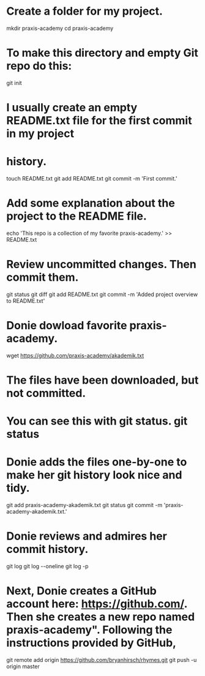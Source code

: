 # Create a folder for my project.
mkdir praxis-academy
cd praxis-academy

# To make this directory and empty Git repo do this:
git init 

# I usually create an empty README.txt file for the first commit in my project
# history. 
touch README.txt 
git add README.txt 
git commit -m 'First commit.' 

# Add some explanation about the project to the README file.
echo 'This repo is a collection of my favorite praxis-academy.' >> README.txt

# Review uncommitted changes. Then commit them.
git status
git diff
git add README.txt
git commit -m 'Added project overview to README.txt'

# Donie dowload favorite praxis-academy.
wget https://github.com/praxis-academy/akademik.txt

# The files have been downloaded, but not committed.

# You can see this with git status. git status

# Donie adds the files one-by-one to make her git history look nice and tidy.
git add praxis-academy-akademik.txt 
git status 
git commit -m 'praxis-academy-akademik.txt.'

# Donie reviews and admires her commit history.
git log
git log --oneline
git log -p

# Next, Donie creates a GitHub account here: https://github.com/. Then she creates a new repo named praxis-academy". Following the instructions provided by GitHub,

git remote add origin https://github.com/bryanhirsch/rhymes.git
git push -u origin master
